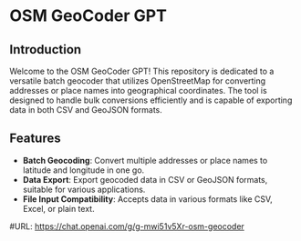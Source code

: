 # OSM GeoCoder GPT

## Introduction
Welcome to the OSM GeoCoder GPT! This repository is dedicated to a versatile batch geocoder that utilizes OpenStreetMap for converting addresses or place names into geographical coordinates. The tool is designed to handle bulk conversions efficiently and is capable of exporting data in both CSV and GeoJSON formats.

## Features
- **Batch Geocoding**: Convert multiple addresses or place names to latitude and longitude in one go.
- **Data Export**: Export geocoded data in CSV or GeoJSON formats, suitable for various applications.
- **File Input Compatibility**: Accepts data in various formats like CSV, Excel, or plain text.

#URL: https://chat.openai.com/g/g-mwi51v5Xr-osm-geocoder
